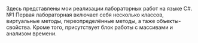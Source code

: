Здесь представлены мои реализации лабораторных работ на языке C#.
№1
Первая лабораторная включает себя несколько классов,
виртуальные методы, переопределённые методы, а таже объекты-свойства.
Кроме того, присутствует блок работы с массивами и анализом времени.
